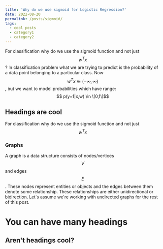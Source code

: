 ```yaml
---
title: 'Why do we use sigmoid for Logistic Regression?'
date: 2022-08-20
permalink: /posts/sigmoid/
tags:
  - cool posts
  - category1
  - category2
---
```


For classification why do we use the sigmoid function and not just $$w^T x$$ ? 
In classification problem what we are trying to predict is the probability of a data point belonging to a particular class. Now $$w^T x \in (-\infty, \infty)$$, but we want to model probabilities which have range: $$ p(y=1|x,w) \in \[0,1\]$$

## Headings are cool
For classification why do we use the sigmoid function and not just $$w^T x$$ 

### Graphs 

A graph is a data structure consists of nodes/vertices $$V$$ and edges $$E$$. These nodes represent entities or objects and the edges between them denote some relationship. These relationships are either unidirectional or bidirection. Let's assume we're working with undirected graphs for the rest of this post. 


You can have many headings
======

Aren't headings cool?
------
